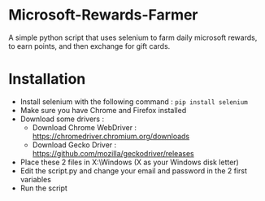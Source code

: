 # Microsoft-Rewards-Farmer
A simple python script that uses selenium to farm daily microsoft rewards, to earn points, and then exchange for gift cards.

# Installation
* Install selenium with the following command : `pip install selenium`
* Make sure you have Chrome and Firefox installed
* Download some drivers :
  * Download Chrome WebDriver : https://chromedriver.chromium.org/downloads
  * Download Gecko Driver : https://github.com/mozilla/geckodriver/releases
* Place these 2 files in X:\Windows (X as your Windows disk letter)
* Edit the script.py and change your email and password in the 2 first variables
* Run the script
